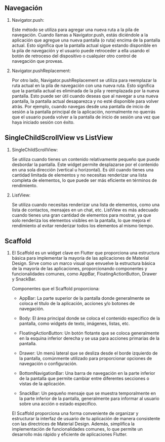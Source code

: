 ## Navegación

1. Navigator.push:

    Este método se utiliza para agregar una nueva ruta a la pila de navegación. Cuando llamas a Navigator.push, estás diciéndole a la aplicación que agregue una nueva pantalla (o ruta) encima de la pantalla actual. Esto significa que la pantalla actual sigue estando disponible en la pila de navegación y el usuario puede retroceder a ella usando el botón de retroceso del dispositivo o cualquier otro control de navegación que proveas.

2. Navigator.pushReplacement:

    Por otro lado, Navigator.pushReplacement se utiliza para reemplazar la ruta actual en la pila de navegación con una nueva ruta. Esto significa que la pantalla actual es eliminada de la pila y reemplazada por la nueva pantalla. Esto puede ser útil cuando deseas que al navegar a una nueva pantalla, la pantalla actual desaparezca y no esté disponible para volver atrás. Por ejemplo, cuando navegas desde una pantalla de inicio de sesión a la pantalla principal de la aplicación, normalmente no querrás que el usuario pueda volver a la pantalla de inicio de sesión una vez que haya iniciado sesión con éxito.

## SingleChildScrollView vs ListView

1. SingleChildScrollView: 
   
   Se utiliza cuando tienes un contenido relativamente pequeño que puede desbordar la pantalla. Este widget permite desplazarse por el contenido en una sola dirección (vertical u horizontal). Es útil cuando tienes una cantidad limitada de elementos y no necesitas renderizar una lista completa de elementos, lo que puede ser más eficiente en términos de rendimiento.

2. ListView: 
   
   Se utiliza cuando necesitas renderizar una lista de elementos, como una lista de contactos, mensajes en un chat, etc. ListView es más adecuado cuando tienes una gran cantidad de elementos para mostrar, ya que solo renderiza los elementos visibles en la pantalla, lo que mejora el rendimiento al evitar renderizar todos los elementos al mismo tiempo.

## Scaffold

1. El Scaffold es un widget clave en Flutter que proporciona una estructura básica para implementar la mayoría de las aplicaciones de Material Design. Sirve como un marco visual que envuelve la estructura básica de la mayoría de las aplicaciones, proporcionando componentes y funcionalidades comunes, como AppBar, FloatingActionButton, Drawer y SnackBar.

    Componentes que el Scaffold proporciona:

    - AppBar: La parte superior de la pantalla donde generalmente se coloca el título de la aplicación, acciones y/o botones de navegación.

    - Body: El área principal donde se coloca el contenido específico de la pantalla, como widgets de texto, imágenes, listas, etc.

    - FloatingActionButton: Un botón flotante que se coloca generalmente en la esquina inferior derecha y se usa para acciones primarias de la pantalla.

    - Drawer: Un menú lateral que se desliza desde el borde izquierdo de la pantalla, comúnmente utilizado para proporcionar opciones de navegación o configuración.

    - BottomNavigationBar: Una barra de navegación en la parte inferior de la pantalla que permite cambiar entre diferentes secciones o vistas de la aplicación.

    - SnackBar: Un pequeño mensaje que se muestra temporalmente en la parte inferior de la pantalla, generalmente para informar al usuario sobre una acción o estado específico.

    El Scaffold proporciona una forma conveniente de organizar y estructurar la interfaz de usuario de tu aplicación de manera consistente con las directrices de Material Design. Además, simplifica la implementación de funcionalidades comunes, lo que permite un desarrollo más rápido y eficiente de aplicaciones Flutter.